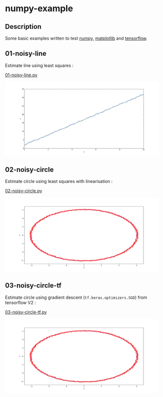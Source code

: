 # numpy-example

## Description

Some basic examples written to test [numpy](https://docs.scipy.org/doc/numpy/user/quickstart.html), [matplotlib](https://matplotlib.org/index.html) and [tensorflow](https://www.tensorflow.org/).

## 01-noisy-line

Estimate line using least squares :

[01-noisy-line.py](01-noisy-line.py)

![data/noisy-line.png](data/noisy-line.png)

## 02-noisy-circle

Estimate circle using least squares with linearisation :

[02-noisy-circle.py](02-noisy-circle.py)

![data/noisy-circle.png](data/noisy-circle.png)

## 03-noisy-circle-tf

Estimate circle using gradient descent (`tf.keras.optimizers.SGD`) from tensorflow V2 :

[03-noisy-circle-tf.py](03-noisy-circle-tf.py)

![data/noisy-circle.png](data/noisy-circle.png)
